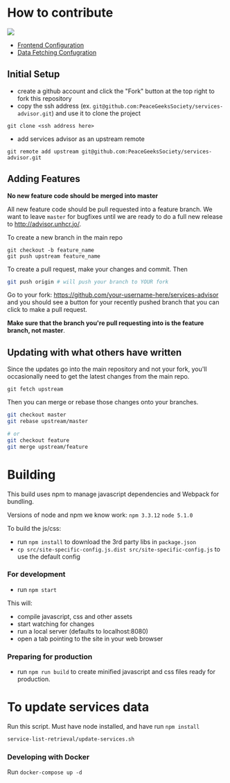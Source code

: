 # How to contribute
<a href="https://zenhub.com"><img src="https://raw.githubusercontent.com/ZenHubIO/support/master/zenhub-badge.png"></a>

- [Frontend Configuration](docs/frontend-configuration.md)
- [Data Fetching Confugration](docs/datafetch-configuration.md)

## Initial Setup
- create a github account and click the "Fork" button at the top right to fork this repository
- copy the ssh address (ex. `git@github.com:PeaceGeeksSociety/services-advisor.git`) and use it to clone the project
```
git clone <ssh address here>
```
- add services advisor as an upstream remote
```
git remote add upstream git@github.com:PeaceGeeksSociety/services-advisor.git
```

## Adding Features
**No new feature code should be merged into master**

All new feature code should be pull requested into a feature branch. We want to leave `master` for bugfixes until we are ready to do a full new release to http://advisor.unhcr.jo/.

To create a new branch in the main repo
```
git checkout -b feature_name
git push upstream feature_name
```

To create a pull request, make your changes and commit. Then
```bash
git push origin # will push your branch to YOUR fork
```
Go to your fork: https://github.com/your-username-here/services-advisor and you should see a button for your recently pushed branch that you can click to make a pull request.

**Make sure that the branch you're pull requesting into is the feature branch, not master**.

## Updating with what others have written
Since the updates go into the main repository and not your fork, you'll occasionally need to get the latest changes from the main repo.
```
git fetch upstream
```
Then you can merge or rebase those changes onto your branches.
```bash
git checkout master
git rebase upstream/master

# or
git checkout feature
git merge upstream/feature
```

# Building

This build uses npm to manage javascript dependencies and Webpack for bundling.

Versions of node and npm we know work:
`npm 3.3.12`
`node 5.1.0`

To build the js/css:

- run `npm install` to download the 3rd party libs in `package.json`
- `cp src/site-specific-config.js.dist src/site-specific-config.js` to use the default config

### For development
- run `npm start`

This will:

- compile javascript, css and other assets
- start watching for changes
- run a local server (defaults to localhost:8080)
- open a tab pointing to the site in your web browser

### Preparing for production
- run `npm run build` to create minified javascript and css files ready for production.

# To update services data
Run this script. Must have node installed, and have run `npm install`
```bash
service-list-retrieval/update-services.sh
```

### Developing with Docker

Run `docker-compose up -d`